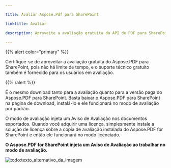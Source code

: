 ```yaml
---

title: Avaliar Aspose.Pdf para SharePoint

linktitle: Avaliar

description: Aproveite a avaliação gratuita da API de PDF para SharePoint, pois não há limite de tempo, e o suporte técnico gratuito também é fornecido para os usuários em avaliação.

---
```


{{% alert color="primary" %}}

Certifique-se de aproveitar a avaliação gratuita do Aspose.PDF para SharePoint, pois não há limite de tempo, e o suporte técnico gratuito também é fornecido para os usuários em avaliação.

{{% /alert %}}

É o mesmo download tanto para a avaliação quanto para a versão paga do Aspose.PDF para SharePoint. Basta baixar o Aspose.PDF para SharePoint na página de download, instalá-lo e ele funcionará no modo de avaliação por padrão.

O modo de avaliação injeta um Aviso de Avaliação nos documentos exportados. Quando você adquirir uma licença, simplesmente instale a solução de licença sobre a cópia de avaliação instalada do Aspose.PDF for SharePoint e então ele funcionará no modo licenciado.

**O Aspose.PDF for SharePoint injeta um Aviso de Avaliação ao trabalhar no modo de avaliação.**

![todo:texto_alternativo_da_imagem](evaluate-aspose-pdf_1.png)